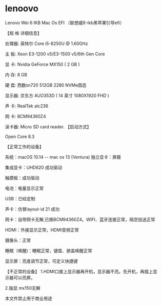 # lenoovo
Lenovo Wei 6 IKB Mac Os  EFI （联想威6-ikb黑苹果引导efi）

【规 格 详细信息】

处理器: 英特尔 Core i5-8250U @ 1.60GHz

主 板: Xeon E3-1200 v5/E3-1500 v5/6th Gen Core

显 卡: Nvidia GeForce MX150 ( 2 GB )

内 存: 8 GB

硬 盘: 西数sn720 512GB 2280 NVMe固态

显示器: 京东方 AUO353D ( 14 英寸 1080X1920 FHD )

声 卡: RealTek alc236

网 卡: BCM94360Z4

读卡器: Micro SD card reader.
【启动方式】

Open Core 8.3

【正常工作的设备】

系统：macOS 10.14 -- mac os 13 (Ventura)
独立显卡：屏蔽

集成显卡：UHD620 成功驱动

触摸板：成功驱动

电池：电量显示正常

USB：已经定制

声卡：仿冒layout-id 21 成功

网卡：自带网卡无解,已换BCM94360Z4。WIFI、蓝牙连接正常，隔空投送正常

HDMI：外接显示正常，HDMI音频正常

摄像头：正常

睡眠（唤醒)：睡眠正常，键盘、掀盖唤醒正常

显示屏：亮度调节正常，可定义快捷键

【不正常的设备】
1.HDMI口接上显示器再开机，显示器不亮。先开机，再插上显示器可以亮屏。

2.独显 mx150无解

本文件禁止用于商业用途
